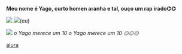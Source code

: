 **Meu nome é Yago, curto homen aranha e tal, ouço um rap irado⌬⌬**

![](https://media.tenor.com/MYaoHv7vvoUAAAAj/laughing-miles-morales.gif) ![](https://media.tenor.com/OrnQZhKTgYQAAAAj/leaning-on-your-shoulder-miles-morales.gif)(eu)

![](https://media.tenor.com/SeNPABrnbpkAAAAM/pokemon-hypno.gif) *o Yago merece um 10 o Yago merece um 10 ۞۞۞*


[alura](alura.com.br)
